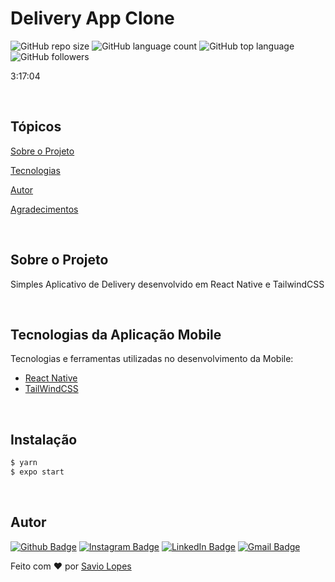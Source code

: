 # Delivery App Clone

![GitHub repo size](https://img.shields.io/github/repo-size/savio-2-lopes/Delivery-App-Clone)
![GitHub language count](https://img.shields.io/github/languages/count/savio-2-lopes/Delivery-App-Clone)
![GitHub top language](https://img.shields.io/github/languages/top/savio-2-lopes/Delivery-App-Clone)
![GitHub followers](https://img.shields.io/github/followers/savio-2-lopes?label=Follow&style=social)

3:17:04

<br>

## Tópicos

[Sobre o Projeto](#sobre-o-projeto)

[Tecnologias](#tecnologias)

[Autor](#autor)

[Agradecimentos](#agradecimentos)

<br>

## Sobre o Projeto

Simples Aplicativo de Delivery desenvolvido em React Native e TailwindCSS

<br>

## Tecnologias da Aplicação Mobile

Tecnologias e ferramentas utilizadas no desenvolvimento da Mobile:

- [React Native](https://reactjs.org/)
- [TailWindCSS]()

<br>

## Instalação

```bash
$ yarn
$ expo start
```

<br>

## Autor

[![Github Badge](https://img.shields.io/badge/-Github-373737?style=flat&logo=Github&logoColor=white)](https://github.com/savio-2-lopes)
[![Instagram Badge](https://img.shields.io/badge/-Instagram-8a3ab9?style=flat&logo=instagram&logoColor=white)](https://www.instagram.com/savioaugulopes/)
[![LinkedIn Badge](https://img.shields.io/badge/-LinkedIn-blue?style=flat&logo=linkedin&logoColor=white)](https://www.linkedin.com/in/savio-lopes/)
[![Gmail Badge](https://img.shields.io/badge/-Gmail-c14438?style=flat&logo=gmail&logoColor=white)](mailto:savio.dev.lopes@gmail.com)

Feito com ❤️ por [Savio Lopes](https://www.linkedin.com/in/savio-lopes/)